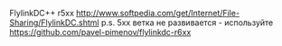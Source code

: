 FlylinkDC++ r5xx http://www.softpedia.com/get/Internet/File-Sharing/FlylinkDC.shtml
p.s.
5xx ветка не развивается - 
используйте
https://github.com/pavel-pimenov/flylinkdc-r6xx
